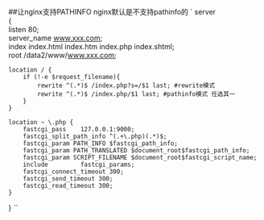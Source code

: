 ##让nginx支持PATHINFO
nginx默认是不支持pathinfo的
`
server    
{    
	listen       80;    
	server_name  www.xxx.com;    
	index index.html index.htm index.php index.shtml;    
	root /data2/www/www.xxx.com;    

	location / {    
		if (!-e $request_filename){    
			rewrite ^(.*)$ /index.php?s=/$1 last; #rewrite模式    
			rewrite ^(.*)$ /index.php/$1 last; #pathinfo模式 任选其一    
		}    
	}    

	location ~ \.php {    
		fastcgi_pass    127.0.0.1:9000;    
		fastcgi_split_path_info ^(.+\.php)(.*)$;    
		fastcgi_param PATH_INFO $fastcgi_path_info;    
		fastcgi_param PATH_TRANSLATED $document_root$fastcgi_path_info;    
		fastcgi_param SCRIPT_FILENAME $document_root$fastcgi_script_name;    
		include         fastcgi_params;    
		fastcgi_connect_timeout 300;    
		fastcgi_send_timeout 300;    
		fastcgi_read_timeout 300;    
	}    
}
``
